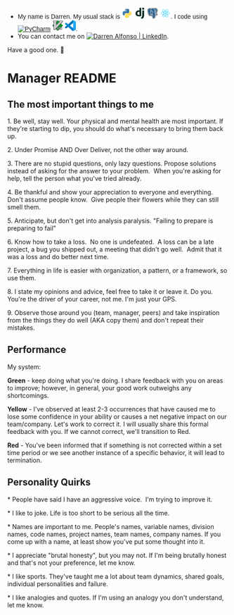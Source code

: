 - <span style="font-family: Helvetica; font-weight: 300;"> My name is Darren.  My usual stack is [<img alt="python" width="25px" src="https://raw.githubusercontent.com/devicons/devicon/master/icons/python/python-original.svg" />]() [<img alt="Django" width="25px" src="https://raw.githubusercontent.com/devicons/devicon/master/icons/django/django-plain.svg" />]() [<img alt="Postgres" width="25px" src="https://raw.githubusercontent.com/devicons/devicon/master/icons/postgresql/postgresql-original.svg" />]() [<img alt="React" width="25px" src="https://raw.githubusercontent.com/github/explore/80688e429a7d4ef2fca1e82350fe8e3517d3494d/topics/react/react.png"/>]().  I code using [<img alt="PyCharm" width="25px" src="https://upload.wikimedia.org/wikipedia/commons/1/1d/PyCharm_Icon.svg"/>]() [<img alt="Vim" width="25px" src="https://raw.githubusercontent.com/devicons/devicon/master/icons/vim/vim-original.svg"/>](https://www.vim.org/) [<img alt="Visual Studio Code" width="25px" src="https://raw.githubusercontent.com/github/explore/80688e429a7d4ef2fca1e82350fe8e3517d3494d/topics/visual-studio-code/visual-studio-code.png"/>]().
- You can contact me on [<img alt="Darren Alfonso | LinkedIn" width="25px" src="https://content.linkedin.com/content/dam/me/business/en-us/amp/brand-site/v2/bg/LI-Bug.svg.original.svg" />](https://www.linkedin.com/in/darrenaalfonso).  

Have a good one.  🤙 </span>

<h1>Manager README</h1>

<h2>The most important things to me</h2>
<p>1. Be well, stay well.  Your physical and mental health are most important.  If they're starting to dip, you should do what's necessary to bring them back up.</p>
<p>2. Under Promise AND Over Deliver, not the other way around.<br></p>
<p>3. There are no stupid questions, only lazy questions.  Propose solutions instead of asking for the answer to your problem.&nbsp; When you're asking for help, tell the person what you've tried already.<br></p>
<p>4. Be thankful and show your appreciation to everyone and everything.&nbsp; Don't assume people know.&nbsp;&nbsp;Give people their flowers while they can still smell them.</p>
<p>5. Anticipate, but don't get into analysis paralysis.  "Failing to prepare is preparing to fail"<br></p>
<p>6. Know how to take a loss.&nbsp; No one is undefeated.&nbsp; A loss can be a late project, a bug you shipped out, a meeting that didn't go well.&nbsp; Admit that it was a loss and do better next time.</p>
<p>7. Everything in life is easier with organization, a pattern, or a framework, so use them.<br></p>
<p>8. I state my opinions and advice, feel free to&nbsp;take it or leave it.  Do you.  You're the driver of your career, not me.  I'm just your GPS.</p>
<p>9. Observe those around you (team, manager, peers)&nbsp;and take inspiration from the things they do well (AKA copy them)&nbsp;and don't repeat their mistakes.</p>
<h2>Performance</h2>
<p>My system:</p>
<p><strong>Green</strong> - keep doing what you're doing.  I share feedback with you on areas to improve; however, in general, your good work outweighs any shortcomings. </p>
<p><strong>Yellow</strong> - I've observed at least 2-3 occurrences that have caused me to lose some confidence in your ability or causes a net negative impact on our team/company.  Let's work to correct it.  I will usually share this formal feedback with you.  If we cannot correct, we'll transition to Red.</p>
<p><strong>Red</strong> - You've been informed that if something is not corrected within a set time period or we see another instance of a specific behavior, it will lead to termination.</p>
<h2>Personality Quirks</h2>
<p>* People have said I have an aggressive voice.&nbsp;&nbsp;I'm trying to improve it.</p>
<p>* I like to joke.  Life is too short to be serious all the time.</p>
<p>* Names are important to me.  People's names, variable names, division names, code names, project names, team names, company names.  If you come up with a name, at least show you've put some thought into it.</p>
<p>* I appreciate "brutal honesty", but you may not.  If I'm being brutally honest and that's not your preference, let me know.</p>
<p>* I like sports.  They've taught me a lot about team dynamics, shared goals, individual personalities and failure.</p>
<p>* I like analogies and quotes.  If I'm using an analogy you don't understand, let me know.</p>
